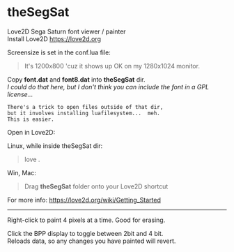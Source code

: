 # theSegSat
Love2D Sega Saturn font viewer / painter  
Install Love2D  https://love2d.org

Screensize is set in the conf.lua file:  

>It's 1200x800 'cuz it shows up OK on my 1280x1024 monitor.  

Copy **font.dat** and **font8.dat** into **theSegSat** dir.  
*I could do that here, but I don't think you can include the font in a GPL license...*  
  
    There's a trick to open files outside of that dir,  
    but it involves installing luafilesystem...  meh.  
    This is easier.  

Open in Love2D:  

Linux, while inside theSegSat dir:  
>love .

Win, Mac:  
>Drag **theSegSat** folder onto your Love2D shortcut  

For more info:  https://love2d.org/wiki/Getting_Started

---

Right-click to paint 4 pixels at a time.  Good for erasing.  

Click the BPP display to toggle between 2bit and 4 bit.  
Reloads data, so any changes you have painted will revert.  
